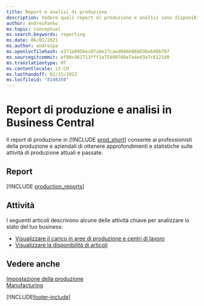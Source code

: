 ```yaml
---
title: Report e analisi di produzione
description: Vedere quali report di produzione e analisi sono disponibili nella versione standard di Business Central in modo da poter tenere traccia della propria attività.
author: AndreiPanko
ms.topic: conceptual
ms.search.keywords: reporting
ms.date: 06/01/2021
ms.author: andreipa
ms.openlocfilehash: e371e8956ec07a8e17caed046b96b036e640b707
ms.sourcegitcommit: ef80c461713fff1a75998766e7a4ed3a7c6121d0
ms.translationtype: HT
ms.contentlocale: it-CH
ms.lasthandoff: 02/15/2022
ms.locfileid: "8146350"
---
```

# <a name="production-reports-and-analytics-in-business-central"></a>Report di produzione e analisi in Business Central

Il report di produzione in [!INCLUDE [prod_short](includes/prod_short.md)] consente ai professionisti della produzione e aziendali di ottenere approfondimenti e statistiche sulle attività di produzione attuali e passate.  

## <a name="reports"></a>Report
[!INCLUDE [production_reports](includes/production-reports-include.md)]

## <a name="tasks"></a>Attività

I seguenti articoli descrivono alcune delle attività chiave per analizzare lo stato del tuo business:

* [Visualizzare il carico in aree di produzione e centri di lavoro](production-how-to-view-the-load-on-work-centers.md)  
* [Visualizzare la disponibilità di articoli](inventory-how-availability-overview.md)

## <a name="see-also"></a>Vedere anche

[Impostazione della produzione](production-configure-production-processes.md)  
[Manufacturing](production-manage-manufacturing.md)  

[!INCLUDE[footer-include](includes/footer-banner.md)]
